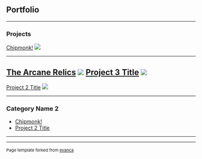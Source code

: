 ## Portfolio

---

### Projects

[Chipmonk!](https://store.steampowered.com/app/1019730/Chipmonk/)
<img src="https://media.indiedb.com/images/presskit/1/2/1054/Chipmonk_Cover_Art_ReallyWide.1.png?raw=true"/>

---
[The Arcane Relics](https://niemi-bros.itch.io/the-arcane-relics)
<img src="https://media.indiedb.com/images/members/4/3265/3264780/profile/TAR_Icon_Banner.png?raw=true"/>
[Project 3 Title](/sample_page)
<img src="images/dummy_thumbnail.jpg?raw=true"/>
---
[Project 2 Title](/pdf/sample_presentation.pdf)
<img src="images/dummy_thumbnail.jpg?raw=true"/>

---

### Category Name 2

- [Chipmonk!](https://store.steampowered.com/app/1019730/Chipmonk/)
- [Project 2 Title](http://example.com/)

---




---
<p style="font-size:11px">Page template forked from <a href="https://github.com/evanca/quick-portfolio">evanca</a></p>
<!-- Remove above link if you don't want to attibute -->
